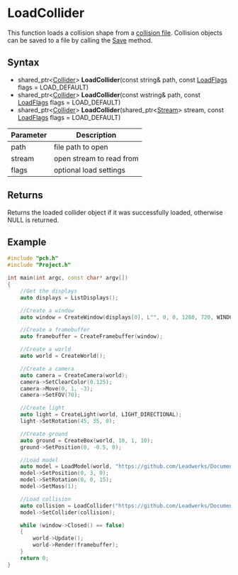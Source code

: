 # LoadCollider #
This function loads a collision shape from a [collision file](Collision_File_Format.md). Collision objects can be saved to a file by calling the [Save](CPP_Asset_Save.md) method.

## Syntax ##
- shared_ptr<[Collider](CPP_Collision.md)\> **LoadCollider**(const string& path, const [LoadFlags](LoadFlags.md) flags = LOAD_DEFAULT)
- shared_ptr<[Collider](CPP_Collision.md)\> **LoadCollider**(const wstring& path, const [LoadFlags](LoadFlags.md) flags = LOAD_DEFAULT)
- shared_ptr<[Collider](CPP_Collision.md)\> **LoadCollider**(shared_ptr<[Stream](CPP_Stream.md)\> stream, const [LoadFlags](LoadFlags.md) flags = LOAD_DEFAULT)

|Parameter|Description|
|---|---|
|path|file path to open|
|stream|open stream to read from|
|flags|optional load settings|

## Returns ##
Returns the loaded collider object if it was successfully loaded, otherwise NULL is returned.

## Example ##
```c++
#include "pch.h"
#include "Project.h"

int main(int argc, const char* argv[])
{
    //Get the displays
    auto displays = ListDisplays();

    //Create a window
    auto window = CreateWindow(displays[0], L"", 0, 0, 1280, 720, WINDOW_CENTER | WINDOW_TITLEBAR);

    //Create a framebuffer
    auto framebuffer = CreateFramebuffer(window);

    //Create a world
    auto world = CreateWorld();

    //Create a camera
    auto camera = CreateCamera(world);
    camera->SetClearColor(0.125);
    camera->Move(0, 1, -3);
    camera->SetFOV(70);

    //Create light
    auto light = CreateLight(world, LIGHT_DIRECTIONAL);
    light->SetRotation(45, 35, 0);

    //Create ground
    auto ground = CreateBox(world, 10, 1, 10);
    ground->SetPosition(0, -0.5, 0);

    //Load model
    auto model = LoadModel(world, "https://github.com/Leadwerks/Documentation/raw/master/Assets/Models/Containers/crate01.glb");
    model->SetPosition(0, 3, 0);
    model->SetRotation(0, 0, 15);
    model->SetMass(1);

    //Load collision
    auto collision = LoadCollider("https://github.com/Leadwerks/Documentation/raw/master/Assets/Models/Containers/crate01.phy");
    model->SetCollider(collision);

    while (window->Closed() == false)
    {
        world->Update();
        world->Render(framebuffer);
    }
    return 0;
}
```
